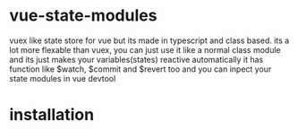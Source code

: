 # vue-state-modules
vuex like state store for vue but its made in typescript and class based.
its a lot more flexable than vuex, you can just use it like a normal class module and its just makes your variables(states) reactive automatically
it has function like $watch, $commit and $revert too
and you can inpect your state modules in vue devtool

# installation